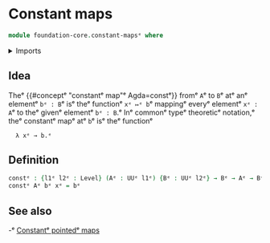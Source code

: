 # Constant maps

```agda
module foundation-core.constant-mapsᵉ where
```

<details><summary>Imports</summary>

```agda
open import foundation.universe-levelsᵉ
```

</details>

## Idea

Theᵉ {{#conceptᵉ "constantᵉ map"ᵉ Agda=constᵉ}} fromᵉ `A`ᵉ to `B`ᵉ atᵉ anᵉ elementᵉ `bᵉ : B`ᵉ
isᵉ theᵉ functionᵉ `xᵉ ↦ᵉ b`ᵉ mappingᵉ everyᵉ elementᵉ `xᵉ : A`ᵉ to theᵉ givenᵉ elementᵉ
`bᵉ : B`.ᵉ Inᵉ commonᵉ typeᵉ theoreticᵉ notation,ᵉ theᵉ constantᵉ mapᵉ atᵉ `b`ᵉ isᵉ theᵉ
functionᵉ

```text
  λ xᵉ → b.ᵉ
```

## Definition

```agda
constᵉ : {l1ᵉ l2ᵉ : Level} (Aᵉ : UUᵉ l1ᵉ) {Bᵉ : UUᵉ l2ᵉ} → Bᵉ → Aᵉ → Bᵉ
constᵉ Aᵉ bᵉ xᵉ = bᵉ
```

## See also

-ᵉ [Constantᵉ pointedᵉ maps](structured-types.constant-pointed-maps.mdᵉ)